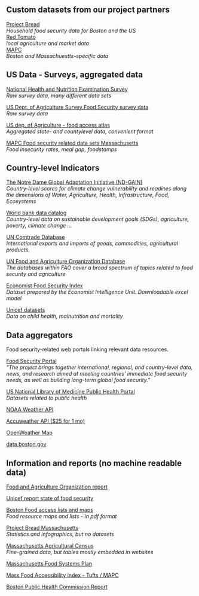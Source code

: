 ## Custom datasets from our project partners
[Project Bread](https://github.com/briromer/sourcingboston/tree/master/data/projectbread)  
*Household food security data for Boston and the US*  
[Red Tomato](https://github.com/briromer/sourcingboston/tree/master/data/redtomato)  
*local agriculture and market data*  
[MAPC](https://github.com/briromer/sourcingboston/tree/master/data/mapc)  
*Boston and Massachuestts-specific data*

## US Data - Surveys, aggregated data
[National Health and Nutrition Examination Survey](https://www.cdc.gov/nchs/nhanes/index.htm)  
*Raw survey data, many different data sets*

[US Dept. of Agriculture Survey Food Security survey data](https://www.ers.usda.gov/data-products/food-security-in-the-united-states)  
*Raw survey data*

[US dep. of Agriculture - food access atlas](https://www.ers.usda.gov/data-products/food-access-research-atlas/download-the-data/)  
*Aggregated state- and countylevel data, convenient format*

[MAPC Food security related data sets Massachusetts](https://datacommon.mapc.org/browser/Public%20Health/Food%20Systems)  
*Food insecurity rates, meal gap, foodstamps*

## Country-level Indicators
[The Notre Dame Global Adaptation Initiative (ND-GAIN)
](https://gain.nd.edu/our-work/country-index/download-data/)  
*Country-level scores for climate change vulnerability and readines along the dimensions of Water, Agriculture, Health, Infrastructure, Food, Ecosystems*

[World bank data catalog](https://data.worldbank.org/)  
*Country-level data on sustainable development goals (SDGs), agriculture, poverty, climate change ...*

[UN Comtrade Database](https://comtrade.un.org/data/)  
*International exports and imports of goods, commodities, agricultural products.*

[UN Food and Agriculture Organization Database](http://www.fao.org/statistics/databases/en/)  
*The databases within FAO cover a broad spectrum of topics related to food security and agriculture*

[Economist Food Security Index](https://foodsecurityindex.eiu.com/Country)  
*Dataset prepared by the Economist Intelligence Unit. Downloadable excel model*

[Unicef datasets](https://data.unicef.org/resources/resource-type/datasets/)  
*Data on child health, malnutrition and mortality*

## Data aggregators
Food security-related web portals linking relevant data resources.

[Food Security Portal](http://www.foodsecurityportal.org/api/)  
*"The project brings together international, regional, and country-level data, news, and research aimed at meeting countries' immediate food security needs, as well as building long-term global food security."*

[US National Library of Medicine Public Health Portal](https://phpartners.org/health_stats.html)  
*Datasets related to public health*

[NOAA Weather API](https://www.weather.gov/documentation/services-web-api)

[Accuweather API ($25 for 1 mo)](https://developer.accuweather.com/packages)

[OpenWeather Map](https://openweathermap.org/history)

[data.boston.gov](https://data.boston.gov/)

## Information and reports (no machine readable data)
[Food and Agriculture Organization report](http://www.fao.org/state-of-food-security-nutrition/en/)  

[Unicef report state of food security](https://data.unicef.org/resources/state-food-security-nutrition-world/)

[Boston Food access lists and maps](https://www.boston.gov/departments/food-access)  
*Food resource maps and lists - in pdf format*

[Project Bread Massachusetts](http://www.projectbread.org/get-the-facts/)  
*Statistics and infographics, but no datasets*

[Massachusetts Agricultural Census](https://ag.umass.edu/resources/massachusetts-agricultural-data/about-agricultural-census)  
*Fine-grained data, but tables mostly embedded in websites*

[Massachusetts Food Systems Plan](https://www.mapc.org/our-work/expertise/public-health/healthy-food-access/)

[Mass Food Accessibility index - Tufts / MAPC](https://as.tufts.edu/uep/sites/all/themes/asbase/assets/documents/fieldProjectReports/2016/MAfoodAccessIndex.pdf)

[Boston Public Health Commission Report](http://www.bphc.org/healthdata/health-of-boston-report)


